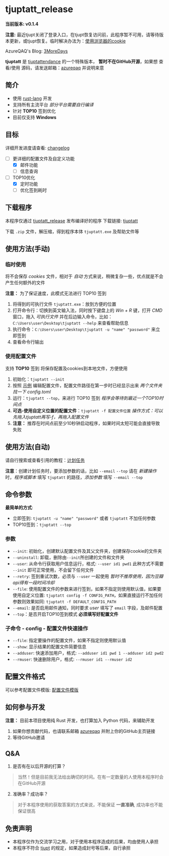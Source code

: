 # tjuptatt_release

**当前版本: v0.1.4**

**注意:** 最近tjupt关闭了登录入口，在tjupt恢复访问前，此程序暂不可用，请等待版本更新，或tjupt恢复。临时解决办法为：[使用浏览器的cookie](./使用浏览器的cookie.md)

AzureQAQ's Blog: [3MoreDays](https://3moredays.com)

**tjuptatt** 是 [tjuptattendance](https://github.com/azureqaq/tjuptattendance/) 的一个特殊版本，
**暂时不在GitHub开源**，如果想 查看/使用 源码，请发送邮箱：[azureqaq](mailto:tjuptatt@3moredays.com) 并说明来意

## 简介
- 使用 [rust-lang](https://www.rust-lang.org/) 开发
- 支持所有主流平台 *部分平台需要自行编译*
- 针对 **TOP10** 签到优化
- 目前仅支持 **Windows**

## 目标

详细开发进度请查看: [changelog](./CHANGELOG.md)

- [ ] 更详细的配置文件及自定义功能
  - [x] 邮件功能
  - [ ] 信息查询
- [ ] TOP10优化
  - [x] 定时功能
  - [ ] 优化签到耗时

## 下载程序
本程序仅通过 [tjuptatt_release](https://github.com/azureqaq/tjuptatt_release) 发布编译好的程序
下载链接: [tjuptatt](https://github.com/azureqaq/tjuptatt_release/releases/latest/download/tjuptatt-x86_64-pc-windows-msvc.zip)

下载 `.zip` 文件，解压缩，得到程序本体 `tjuptatt.exe` 及帮助文件等

## 使用方法(手动)

### 临时使用
将不会保存 *cookies* 文件，相对于 *自动* 方式来说，稍微复杂一些，优点就是不会产生任何额外的文件

**注意：** 为了保证速度，此模式无法进行 TOP10 签到

1. 将得到的可执行文件 `tjuptatt.exe`：放到方便的位置
2. 打开命令行：切换到英文输入法，同时按下键盘上的 *Win + R* 键，打开 *CMD* 窗口，拖入 *可执行文件* 并在后边输入命令，比如：`C:\Users\user\Desktop\tjuptatt --help` 来查看帮助信息
3. 执行命令：`C:\Users\user\Desktop\tjuptatt -u "name" "password"` 来立即签到
4. 查看命令行输出

### 使用配置文件
支持 **TOP10** 签到
将保存配置及cookies到本地文件，方便使用

1. 初始化：`tjuptatt --init`
2. 按照 [示例](./config_template.toml) 编辑配置文件，配置文件路径在第一步时已经显示出来 *两个文件夹找一下* *config.toml*
3. 运行：`tjuptatt --top`，来进行 TOP10 签到 *程序会等待到最近一个TOP10时间点*
4. **可选-使用自定义位置的配置文件**：`tjuptatt -f 配置文件位置` *操作方式：可以先拖入tjuptatt再写-f，再拖入配置文件*
5. **注意：** 推荐在时间点前至少10秒钟启动程序，如果时间太短可能会直接导致失败


## 使用方法(自动)

请自行搜索或查看引用的教程：[计划任务](https://www.xitongcheng.com/jiaocheng/win10_article_47796.html)

**注意**：创建计划任务时，要添加参数的话，比如 `--email` `--top` 请在 *新建操作* 时，*程序或脚本* 填写 `tjuptatt` 的路径，*添加参数* 填写 `--email --top`

## 命令参数
**最简单的方式**:
- 立即签到: `tjuptatt -u "name" "password"` 或者 `tjuptatt` 不加任何参数
- TOP10签到：`tjuptatt --top`

### 参数
- `--init`: 初始化，创建默认配置文件及其父文件夹，创建保存cookie的文件夹
- `--uninstall`: 卸载，删除由`--init`所创建的文件和文件夹
- `--user`: 从命令行获取用户信息运行，格式: `--user id1 pwd1` 此种方式不需要 `--init` 即可正常使用，不会留下任何文件
- `--retry`: 签到重试次数，必须与 `--user` 一起使用 *暂时不推荐使用，因为豆瓣api得有一段时间冷却*
- `--file`: 使用配置文件的参数来进行签到，如果不指定则使用默认值，如果要使用自定义位置: `tjuptatt config -f CONFIG_PATH`，如果直接运行不加任何参数则效果如同: `tjuptatt -f DEFAULT_CONFIG_PATH`
- `--email`: 是否启用邮件通知，同时要求 *user* 填写了 `email` 字段，及邮件配置
- `--top`：是否开启TOP10签到模式 **必须填写好配置文件**

### 子命令 - config - 配置文件快速操作
- `--file`: 指定要操作的配置文件，如果不指定则使用默认值
- `--show`: 显示结果的配置文件简要信息
- `--adduser`: 快速添加用户，格式: `--adduser id1 pwd 1 --adduser id2 pwd2`
- `--rmuser`: 快速删除用户，格式: `--rmuser id1 --rmuser id2`

## 配置文件格式

可以参考配置文件模版: [配置文件模版](./config_template.toml)


## 如何参与开发
**注意：** 目前本项目使用纯 Rust 开发，也打算加入 Python 代码，来辅助开发

1. 如果你想贡献代码，也请联系邮箱 [azureqaq](mailto:tjuptatt@3moredays.com) 并附上你的GitHub主页链接
2. 等待GitHub邀请

## Q&A
1. 是否有在以后开源的打算？
  > 当然！但是目前我无法给出确切的时间。在有一定数量的人使用本程序时会在GitHub开源
2. 准确率？成功率？
  > 对于本程序使用的获取答案的方式来说，不能保证 **一直准确**, 成功率也不能保证很高

## 免责声明
- 本程序仅作为交流学习之用，对于使用本程序造成的后果，均由使用人承担
- 本程序不符合 [tjupt](https://tjupt.org) 的规定，如果造成封号等后果，自行承担
